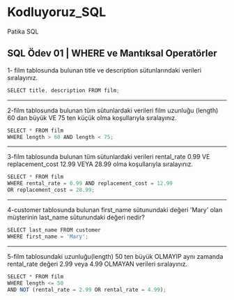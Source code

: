 # Kodluyoruz_SQL
Patika SQL
## SQL Ödev 01 | WHERE ve Mantıksal Operatörler 
1- film tablosunda bulunan title ve description sütunlarındaki verileri sıralayınız.

```javascript
SELECT title, description FROM film;
```
---

2-film tablosunda bulunan tüm sütunlardaki verileri film uzunluğu (length) 60 dan büyük VE 75 ten küçük olma koşullarıyla sıralayınız.

```javascript
SELECT * FROM film
WHERE length > 60 AND length < 75;
```
---

3-film tablosunda bulunan tüm sütunlardaki verileri rental_rate 0.99 VE replacement_cost 12.99 VEYA 28.99 olma koşullarıyla sıralayınız.

```javascript
SELECT * FROM film
WHERE rental_rate = 0.99 AND replacement_cost = 12.99
OR replacement_cost = 28.99;
```
---

4-customer tablosunda bulunan first_name sütunundaki değeri 'Mary' olan müşterinin last_name sütunundaki değeri nedir?
```javascript
SELECT last_name FROM customer
WHERE first_name = 'Mary';
```
---
5-film tablosundaki uzunluğu(length) 50 ten büyük OLMAYIP aynı zamanda rental_rate değeri 2.99 veya 4.99 OLMAYAN verileri sıralayınız.
```javascript
SELECT * FROM film
WHERE length <= 50 
AND NOT (rental_rate = 2.99 OR rental_rate = 4.99);

```




